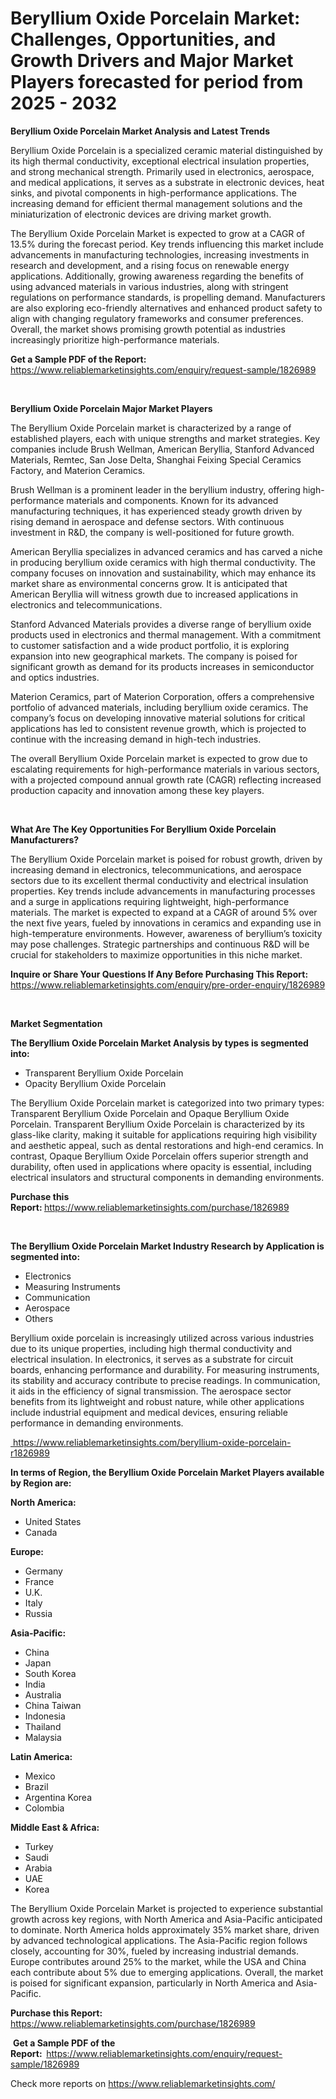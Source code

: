 <p><h1>Beryllium Oxide Porcelain Market: Challenges, Opportunities, and Growth Drivers and Major Market Players forecasted for period from 2025 - 2032</h1></p><p><strong>Beryllium Oxide Porcelain Market Analysis and Latest Trends</strong></p>
<p><p>Beryllium Oxide Porcelain is a specialized ceramic material distinguished by its high thermal conductivity, exceptional electrical insulation properties, and strong mechanical strength. Primarily used in electronics, aerospace, and medical applications, it serves as a substrate in electronic devices, heat sinks, and pivotal components in high-performance applications. The increasing demand for efficient thermal management solutions and the miniaturization of electronic devices are driving market growth.</p><p>The Beryllium Oxide Porcelain Market is expected to grow at a CAGR of 13.5% during the forecast period. Key trends influencing this market include advancements in manufacturing technologies, increasing investments in research and development, and a rising focus on renewable energy applications. Additionally, growing awareness regarding the benefits of using advanced materials in various industries, along with stringent regulations on performance standards, is propelling demand. Manufacturers are also exploring eco-friendly alternatives and enhanced product safety to align with changing regulatory frameworks and consumer preferences.  Overall, the market shows promising growth potential as industries increasingly prioritize high-performance materials.</p></p>
<p><strong>Get a Sample PDF of the Report:&nbsp;</strong> <a href="https://www.reliablemarketinsights.com/enquiry/request-sample/1826989?utm_campaign=1938&utm_medium=2&utm_source=Github&utm_content=ia&utm_term=03022025&utm_id=beryllium-oxide-porcelain">https://www.reliablemarketinsights.com/enquiry/request-sample/1826989</a></p>
<p>&nbsp;</p>
<p><strong>Beryllium Oxide Porcelain Major Market Players</strong></p>
<p><p>The Beryllium Oxide Porcelain market is characterized by a range of established players, each with unique strengths and market strategies. Key companies include Brush Wellman, American Beryllia, Stanford Advanced Materials, Remtec, San Jose Delta, Shanghai Feixing Special Ceramics Factory, and Materion Ceramics.</p><p>Brush Wellman is a prominent leader in the beryllium industry, offering high-performance materials and components. Known for its advanced manufacturing techniques, it has experienced steady growth driven by rising demand in aerospace and defense sectors. With continuous investment in R&D, the company is well-positioned for future growth.</p><p>American Beryllia specializes in advanced ceramics and has carved a niche in producing beryllium oxide ceramics with high thermal conductivity. The company focuses on innovation and sustainability, which may enhance its market share as environmental concerns grow. It is anticipated that American Beryllia will witness growth due to increased applications in electronics and telecommunications.</p><p>Stanford Advanced Materials provides a diverse range of beryllium oxide products used in electronics and thermal management. With a commitment to customer satisfaction and a wide product portfolio, it is exploring expansion into new geographical markets. The company is poised for significant growth as demand for its products increases in semiconductor and optics industries.</p><p>Materion Ceramics, part of Materion Corporation, offers a comprehensive portfolio of advanced materials, including beryllium oxide ceramics. The company’s focus on developing innovative material solutions for critical applications has led to consistent revenue growth, which is projected to continue with the increasing demand in high-tech industries.</p><p>The overall Beryllium Oxide Porcelain market is expected to grow due to escalating requirements for high-performance materials in various sectors, with a projected compound annual growth rate (CAGR) reflecting increased production capacity and innovation among these key players.</p></p>
<p>&nbsp;</p>
<p><strong>What Are The Key Opportunities For Beryllium Oxide Porcelain Manufacturers?</strong></p>
<p><p>The Beryllium Oxide Porcelain market is poised for robust growth, driven by increasing demand in electronics, telecommunications, and aerospace sectors due to its excellent thermal conductivity and electrical insulation properties. Key trends include advancements in manufacturing processes and a surge in applications requiring lightweight, high-performance materials. The market is expected to expand at a CAGR of around 5% over the next five years, fueled by innovations in ceramics and expanding use in high-temperature environments. However, awareness of beryllium’s toxicity may pose challenges. Strategic partnerships and continuous R&D will be crucial for stakeholders to maximize opportunities in this niche market.</p></p>
<p><strong>Inquire or Share Your Questions If Any Before Purchasing This Report:</strong> <a href="https://www.reliablemarketinsights.com/enquiry/pre-order-enquiry/1826989?utm_campaign=1938&utm_medium=2&utm_source=Github&utm_content=ia&utm_term=03022025&utm_id=beryllium-oxide-porcelain">https://www.reliablemarketinsights.com/enquiry/pre-order-enquiry/1826989</a></p>
<p>&nbsp;</p>
<p><strong>Market Segmentation</strong></p>
<p><strong>The Beryllium Oxide Porcelain Market Analysis by types is segmented into:</strong></p>
<p><ul><li>Transparent Beryllium Oxide Porcelain</li><li>Opacity Beryllium Oxide Porcelain</li></ul></p>
<p><p>The Beryllium Oxide Porcelain market is categorized into two primary types: Transparent Beryllium Oxide Porcelain and Opaque Beryllium Oxide Porcelain. Transparent Beryllium Oxide Porcelain is characterized by its glass-like clarity, making it suitable for applications requiring high visibility and aesthetic appeal, such as dental restorations and high-end ceramics. In contrast, Opaque Beryllium Oxide Porcelain offers superior strength and durability, often used in applications where opacity is essential, including electrical insulators and structural components in demanding environments.</p></p>
<p><strong>Purchase this Report:&nbsp;</strong><a href="https://www.reliablemarketinsights.com/purchase/1826989?utm_campaign=1938&utm_medium=2&utm_source=Github&utm_content=ia&utm_term=03022025&utm_id=beryllium-oxide-porcelain">https://www.reliablemarketinsights.com/purchase/1826989</a></p>
<p>&nbsp;</p>
<p><strong>The Beryllium Oxide Porcelain Market Industry Research by Application is segmented into:</strong></p>
<p><ul><li>Electronics</li><li>Measuring Instruments</li><li>Communication</li><li>Aerospace</li><li>Others</li></ul></p>
<p><p>Beryllium oxide porcelain is increasingly utilized across various industries due to its unique properties, including high thermal conductivity and electrical insulation. In electronics, it serves as a substrate for circuit boards, enhancing performance and durability. For measuring instruments, its stability and accuracy contribute to precise readings. In communication, it aids in the efficiency of signal transmission. The aerospace sector benefits from its lightweight and robust nature, while other applications include industrial equipment and medical devices, ensuring reliable performance in demanding environments.</p></p>
<p><a href="https://www.reliablemarketinsights.com/beryllium-oxide-porcelain-r1826989?utm_campaign=1938&utm_medium=2&utm_source=Github&utm_content=ia&utm_term=03022025&utm_id=beryllium-oxide-porcelain">&nbsp;https://www.reliablemarketinsights.com/beryllium-oxide-porcelain-r1826989</a></p>
<p><strong>In terms of Region, the Beryllium Oxide Porcelain Market Players available by Region are:</strong></p>
<p>
    <p> <strong> North America: </strong>
        <ul>
            <li>United States</li>
            <li>Canada</li>
        </ul>
        </p> 
    <p> <strong> Europe: </strong>
        <ul>
            <li>Germany</li>
            <li>France</li>
            <li>U.K.</li>
            <li>Italy</li>
            <li>Russia</li>
        </ul>
        </p> 
    <p> <strong> Asia-Pacific: </strong>
        <ul>
            <li>China</li>
            <li>Japan</li>
            <li>South Korea</li>
            <li>India</li>
            <li>Australia</li>
            <li>China Taiwan</li>
            <li>Indonesia</li>
            <li>Thailand</li>
            <li>Malaysia</li>
        </ul>
        </p> 
    <p> <strong> Latin America: </strong>
        <ul>
            <li>Mexico</li>
            <li>Brazil</li>
            <li>Argentina Korea</li>
            <li>Colombia</li>
        </ul>
        </p> 
    <p> <strong> Middle East & Africa: </strong>
        <ul>
            <li>Turkey</li>
            <li>Saudi</li>
            <li>Arabia</li>
            <li>UAE</li>
            <li>Korea</li>
        </ul>
    </p>
    </p>
<p><p>The Beryllium Oxide Porcelain Market is projected to experience substantial growth across key regions, with North America and Asia-Pacific anticipated to dominate. North America holds approximately 35% market share, driven by advanced technological applications. The Asia-Pacific region follows closely, accounting for 30%, fueled by increasing industrial demands. Europe contributes around 25% to the market, while the USA and China each contribute about 5% due to emerging applications. Overall, the market is poised for significant expansion, particularly in North America and Asia-Pacific.</p></p>
<p><strong>Purchase this Report: </strong><a href="https://www.reliablemarketinsights.com/purchase/1826989?utm_campaign=1938&utm_medium=2&utm_source=Github&utm_content=ia&utm_term=03022025&utm_id=beryllium-oxide-porcelain">https://www.reliablemarketinsights.com/purchase/1826989</a></p>
<p>&nbsp;<strong>Get a Sample PDF of the Report:&nbsp;&nbsp;</strong><a href="https://www.reliablemarketinsights.com/enquiry/request-sample/1826989?utm_campaign=1938&utm_medium=2&utm_source=Github&utm_content=ia&utm_term=03022025&utm_id=beryllium-oxide-porcelain">https://www.reliablemarketinsights.com/enquiry/request-sample/1826989</a></p>
<p><strong></strong></p>
<p>Check more reports on <a href="https://www.reliablemarketinsights.com/?utm_campaign=1938&utm_medium=2&utm_source=Github&utm_content=ia&utm_term=03022025&utm_id=beryllium-oxide-porcelain">https://www.reliablemarketinsights.com/</a></p>